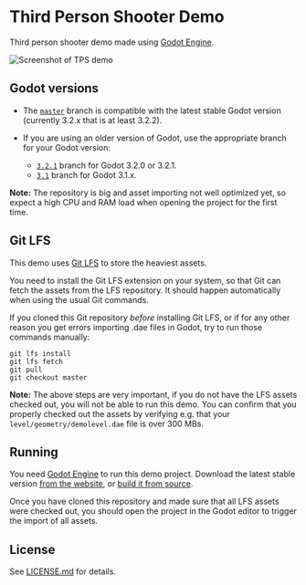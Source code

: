 # Third Person Shooter Demo

Third person shooter demo made using [Godot Engine](https://godotengine.org).

![Screenshot of TPS demo](screenshot.png)

## Godot versions

- The [`master`](https://github.com/godotengine/tps-demo) branch is compatible with the latest stable Godot version (currently 3.2.x that is at least 3.2.2).
- If you are using an older version of Godot, use the appropriate branch for your Godot version:

  - [`3.2.1`](https://github.com/godotengine/tps-demo/tree/3.2.1) branch
  for Godot 3.2.0 or 3.2.1.
  - [`3.1`](https://github.com/godotengine/tps-demo/tree/3.1) branch
  for Godot 3.1.x.

**Note:** The repository is big and asset importing not well optimized yet, so expect
a high CPU and RAM load when opening the project for the first time.

## Git LFS

This demo uses [Git LFS](https://git-lfs.github.com/) to store the heaviest assets.

You need to install the Git LFS extension on your system, so that Git can fetch the
assets from the LFS repository. It should happen automatically when using the usual
Git commands.

If you cloned this Git repository *before* installing Git LFS, or if for any other
reason you get errors importing .dae files in Godot, try to run those commands
manually:

```text
git lfs install
git lfs fetch
git pull
git checkout master
```

**Note:** The above steps are very important, if you do not have the LFS assets
checked out, you will not be able to run this demo.
You can confirm that you properly checked out the assets by verifying e.g. that
your ``level/geometry/demolevel.dae`` file is over 300 MBs.

## Running

You need [Godot Engine](https://godotengine.org) to run this demo project.
Download the latest stable version [from the website](https://godotengine.org/download/),
or [build it from source](https://github.com/godotengine/godot).

Once you have cloned this repository and made sure that all LFS assets were
checked out, you should open the project in the Godot editor to trigger the
import of all assets.

## License

See [LICENSE.md](LICENSE.md) for details.
